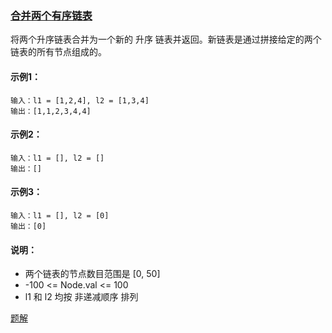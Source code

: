 ### [合并两个有序链表](https://leetcode-cn.com/problems/merge-two-sorted-lists/)

将两个升序链表合并为一个新的 升序 链表并返回。新链表是通过拼接给定的两个链表的所有节点组成的。 

#### 示例1：
```
输入：l1 = [1,2,4], l2 = [1,3,4]
输出：[1,1,2,3,4,4]
```

#### 示例2：
```
输入：l1 = [], l2 = []
输出：[]
```

#### 示例3：
```
输入：l1 = [], l2 = [0]
输出：[0]
```

#### 说明：
- 两个链表的节点数目范围是 [0, 50]
- -100 <= Node.val <= 100
- l1 和 l2 均按 非递减顺序 排列

[题解](https://github.com/WavyPeng/happy-together/blob/main/algorithm/linkedlist/src/main/java/com/linkedlist/solution/MergeTwoSortedLists.java)
